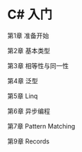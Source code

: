 # C# 入门

第1章 准备开始

第2章 基本类型

第3章 相等性与同一性

第4章 泛型

第5章 Linq

第6章 异步编程

第7章 Pattern Matching

第9章 Records